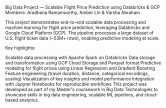 Big Data Project — Scalable Flight Price Prediction using Databricks & GCP
Members: Aradhana Ramamoorthy, Amber Lin & Varsha Abraham

This project demonstrates end-to-end scalable data processing and machine learning for flight price prediction, leveraging Databricks and Google Cloud Platform (GCP). The pipeline processes a large dataset of U.S. flight ticket data (~53M+ rows), enabling predictive modeling at scale.

Key highlights:

Scalable data processing with Apache Spark on Databricks
Data storage and transformation using GCP Cloud Storage and Parquet format
Predictive modeling for flight prices using Linear Regression and Gradient Boosting
Feature engineering (travel duration, distance, categorical encodings, scaling)
Visualization of key insights and model performance
Integration with Jupyter Notebooks for reproducible workflows
This project was developed as part of my Master's coursework in Big Data Technologies to showcase skills in big data engineering, scalable ML pipelines, and cloud-based analytics.
